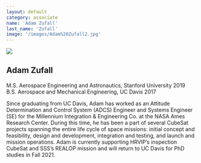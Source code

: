 ```yaml
---
layout: default
category: associate
name: 'Adam Zufall'
last_name: 'Zufall'
image: '/images/Adam%20Zufall2.jpg'
---
```


<img src="{{ page.image }}">

<h2 class="team-title">Adam Zufall</h2>
<h4 class="team-position"></h4>

<p>M.S. Aerospace Engineering and Astronautics, Stanford University 2019<br/>
B.S. Aerospace and Mechanical Engineering, UC Davis 2017</p>

<p>Since graduating from UC Davis, Adam has worked as an Attitude Determination and Control System (ADCS) Engineer and Systems Engineer (SE) for the Millennium Integration & Engineering Co. at the NASA Ames Research Center. During this time, he has been a part of several CubeSat projects spanning the entire life cycle of space missions: initial concept and feasibility, design and development, integration and testing, and launch and mission operations. Adam is currently supporting HRVIP’s inspection CubeSat and SSS’s REALOP mission and will return to UC Davis for PhD studies in Fall 2021.</p>

<ul class="team-member-other-info"></ul>

